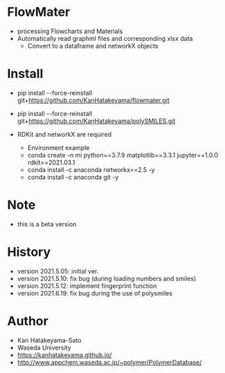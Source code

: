# FlowMater
- processing Flowcharts and Materials
- Automatically read graphml files and corresponding xlsx data
	- Convert to a dataframe and networkX objects 


# Install
- pip install --force-reinstall git+https://github.com/KanHatakeyama/flowmater.git
- pip install --force-reinstall git+https://github.com/KanHatakeyama/polySMILES.git

- RDKit and networkX are required
	- Environment example
	- conda create -n mi python==3.7.9 matplotlib==3.3.1 jupyter==1.0.0 rdkit==2021.03.1 
	- conda install -c anaconda networkx==2.5 -y
	- conda install -c anaconda git -y


# Note
- this is a beta version

# History
- version 2021.5.05: initial ver.
- version 2021.5.10: fix bug (during loading numbers and smiles)
- version 2021.5.12: implement fingerprint function
- version 2021.6.19: fix bug during the use of polysmiles



# Author
- Kan Hatakeyama-Sato
- Waseda University
- https://kanhatakeyama.github.io/
- http://www.appchem.waseda.ac.jp/~polymer/PolymerDatabase/



```python

```
